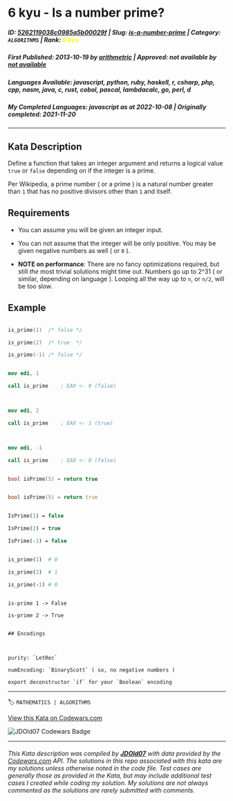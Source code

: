 # 6 kyu - Is a number prime?

##### **ID**: [5262119038c0985a5b00029f](https://www.codewars.com/kata/5262119038c0985a5b00029f) | **Slug**: [is-a-number-prime](https://www.codewars.com/kata/5262119038c0985a5b00029f) | **Category**: `ALGORITHMS` | **Rank**: <span style="color:yellow">6 kyu</span>

##### **First Published**: 2013-10-19 ***by*** [arithmetric](https://www.codewars.com/users/arithmetric) | **Approved**: *not available* ***by*** [*not available*](*https://www.codewars.com*)

##### **Languages Available**: javascript, python, ruby, haskell, r, csharp, php, cpp, nasm, java, c, rust, cobol, pascal, lambdacalc, go, perl, d

##### **My Completed Languages**: javascript ***as at*** 2022-10-08 | **Originally completed**: 2021-11-20

---

## Kata Description


Define a function that takes an integer argument and returns a logical value `true` or `false` depending on if the integer is a prime.



Per Wikipedia, a prime number ( or a prime ) is a natural number greater than `1` that has no positive divisors other than `1` and itself.



## Requirements



* You can assume you will be given an integer input.

* You can not assume that the integer will be only positive. You may be given negative numbers as well ( or `0` ).

* **NOTE on performance**: There are no fancy optimizations required, but still _the_ most trivial solutions might time out. Numbers go up to 2^31 ( or similar, depending on language ). Looping all the way up to `n`, or `n/2`, will be too slow.



## Example



```c

is_prime(1)  /* false */

is_prime(2)  /* true  */

is_prime(-1) /* false */

```

```nasm    

mov edi, 1

call is_prime    ; EAX <- 0 (false)



mov edi, 2

call is_prime    ; EAX <- 1 (true)



mov edi, -1

call is_prime    ; EAX <- 0 (false)

```

```c++

bool isPrime(5) = return true

```

```d

bool isPrime(5) = return true

```

```pascal

IsPrime(1) = false

IsPrime(2) = true

IsPrime(-1) = false

```

```perl

is_prime(1)  # 0

is_prime(2)  # 1

is_prime(-1) # 0

```

```lambdacalc

is-prime 1 -> False

is-prime 2 -> True

```



~~~if:lambdacalc

## Encodings



purity: `LetRec`  

numEncoding: `BinaryScott` ( so, no negative numbers )  

export deconstructor `if` for your `Boolean` encoding  

~~~



---


🏷 `MATHEMATICS | ALGORITHMS`


[View this Kata on Codewars.com](https://www.codewars.com/kata/5262119038c0985a5b00029f)

![](https://www.codewars.com/users/jdold07/badges/large "JDOld07 Codewars Badge")

---

###### *This Kata description was compiled by [**JDOld07**](https://tpstech.dev) with data provided by the [Codewars.com](https://www.codewars.com) API.  The solutions in this repo associated with this kata are my solutions unless otherwise noted in the code file.  Test cases are generally those as provided in the Kata, but may include additional test cases I created while coding my solution.  My solutions are not always commented as the solutions are rarely submitted with comments.*

